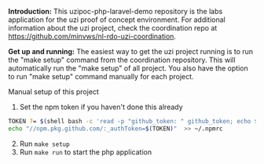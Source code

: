 **Introduction:**
This uzipoc-php-laravel-demo repository is the labs application for the uzi proof of concept environment. For additional information about the uzi project, check the coordination repo at https://github.com/minvws/nl-rdo-uzi-coordination.

**Get up and running:**
The easiest way to get the uzi project running is to run the "make setup" command from the coordination repository. This will automatically run the "make setup" of all project. You also have the option to run "make setup" command manually for each project.

Manual setup of this project
1. Set the npm token if you haven't done this already

```bash
TOKEN ?= $(shell bash -c 'read -p "github_token: " github_token; echo $$github_token')
echo "//npm.pkg.github.com/:_authToken=$(TOKEN)"  >> ~/.npmrc
```

2. Run ```make setup```
3. Run ```make run``` to start the php application
